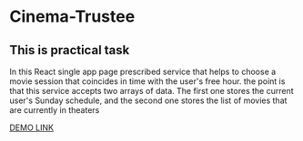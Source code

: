 # Cinema-Trustee
## This is practical task

In this React single app page prescribed service that helps to choose a movie session that coincides in time with the user's free hour.
the point is that this service accepts two arrays of data. The first one stores the current user's Sunday schedule, and the second one stores the list of movies that are currently in theaters

[DEMO LINK](https://dasha-chekmariova.github.io/Practical-task/)